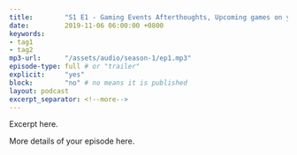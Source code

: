```yaml
---
title:        "S1 E1 - Gaming Events Afterthoughts, Upcoming games on year 2019-20, The rise of R6 Community in PH"
date:         2019-11-06 06:00:00 +0800
keywords:
- tag1
- tag2
mp3-url:      "/assets/audio/season-1/ep1.mp3"
episode-type: full # or "trailer"
explicit:     "yes"
block:        "no" # no means it is published
layout: podcast
excerpt_separator: <!--more-->
---
```

Excerpt here.
<!--more-->

More details of your episode here.
